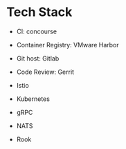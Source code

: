 # Tech Stack

- CI: concourse
- Container Registry: VMware Harbor
- Git host: Gitlab
- Code Review: Gerrit

- Istio
- Kubernetes
- gRPC
- NATS
- Rook
